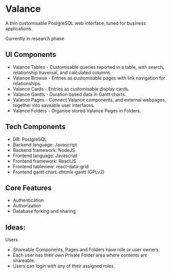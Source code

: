 # Valance
A thin customisable PostgreSQL web interface, tuned for business applications.

Currently in research phase

## UI Components

* Valance Tables - Customisable queries reported in a table, with search, relationship traversal, and calculated columns.
* Valance Browse - Entries as customisable pages with link navigation for relationships.
* Valance Cards - Entries as customisable display cards.
* Valance Gantts - Duration based data in Gantt charts.
* Valance Pages - Connect Valance components, and external webpages, together into saveable user interfaces.
* Valance Folders - Organise stored Valance Pages in Folders.

## Tech Components

* DB: PostgreSQL
* Backend language: Javascript
* Backend framework: NodeJS
* Frontend language: Javascript
* Frontend framework: ReactJS
* Frontend tableview: react-data-grid
* Frontend gantt chart: dhtmlx-gantt (GPLv2)

## Core Features

* Authentication
* Authorization
* Database forking and sharing


## Ideas:

Users
- Shareable Components, Pages and Folders have role or user owners.
- Each user has their own Private Folder area where contents are shareable.
- Users can login with any of their assigned roles.
